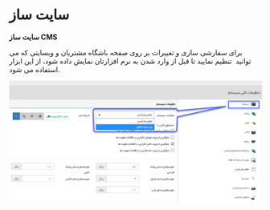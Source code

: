 # سایت ساز    

**سایت ساز CMS**

برای سفارشی سازی و تغییرات بر روی صفحه باشگاه مشتریان و وبسایتی که می توانید  تنظیم نمایید تا قبل از وارد شدن به نرم افزارتان نمایش داده شود، از این ابزار استفاده می شود.

![](SiteSaz/SiteSaz.png)